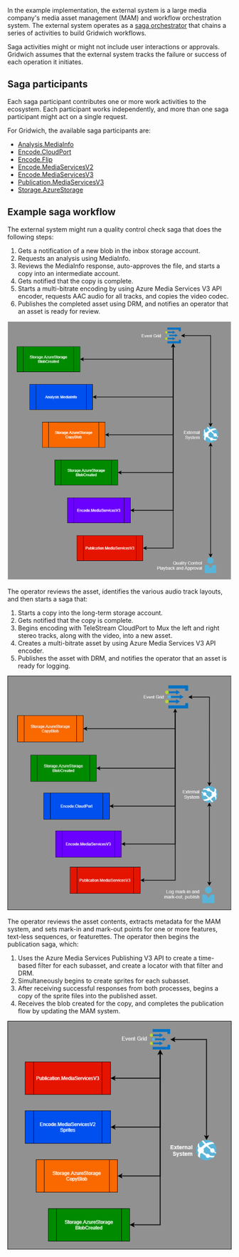 

In the example implementation, the external system is a large media company's media asset management (MAM) and workflow orchestration system. The external system operates as a [saga orchestrator](https://microservices.io/patterns/data/saga.html) that chains a series of activities to build Gridwich workflows.

Saga activities might or might not include user interactions or approvals. Gridwich assumes that the external system tracks the failure or success of each operation it initiates.

## Saga participants

Each saga participant contributes one or more work activities to the ecosystem. Each participant works independently, and more than one saga participant might act on a single request.

For Gridwich, the available saga participants are:

- [Analysis.MediaInfo](https://github.com/mspnp/gridwich/blob/main/src/Gridwich.SagaParticipants.Analysis.MediaInfo/)
- [Encode.CloudPort](https://github.com/mspnp/gridwich/blob/main/src/Gridwich.SagaParticipants.Encode.CloudPort/)
- [Encode.Flip](https://github.com/mspnp/gridwich/blob/main/src/Gridwich.SagaParticipants.Encode.Flip/)
- [Encode.MediaServicesV2](https://github.com/mspnp/gridwich/blob/main/src/Gridwich.SagaParticipants.Encode.MediaServicesV2/)
- [Encode.MediaServicesV3](https://github.com/mspnp/gridwich/blob/main/src/Gridwich.SagaParticipants.Encode.MediaServicesV3/)
- [Publication.MediaServicesV3](https://github.com/mspnp/gridwich/blob/main/src/Gridwich.SagaParticipants.Publication.MediaServicesV3/)
- [Storage.AzureStorage](https://github.com/mspnp/gridwich/blob/main/src/Gridwich.SagaParticipants.Storage.AzureStorage/)

## Example saga workflow

The external system might run a quality control check saga that does the following steps:

1. Gets a notification of a new blob in the inbox storage account.
1. Requests an analysis using MediaInfo.
1. Reviews the MediaInfo response, auto-approves the file, and starts a copy into an intermediate account.
1. Gets notified that the copy is complete.
1. Starts a multi-bitrate encoding by using Azure Media Services V3 API encoder, requests AAC audio for all tracks, and copies the video codec.
1. Publishes the completed asset using DRM, and notifies an operator that an asset is ready for review.

![Diagram showing a quality control check saga.](media/quality-control-saga.png)

The operator reviews the asset, identifies the various audio track layouts, and then starts a saga that:

 1. Starts a copy into the long-term storage account.
 1. Gets notified that the copy is complete.
 1. Begins encoding with TeleStream CloudPort to Mux the left and right stereo tracks, along with the video, into a new asset.
 1. Creates a multi-bitrate asset by using Azure Media Services V3 API encoder.
 1. Publishes the asset with DRM, and notifies the operator that an asset is ready for logging.

![Diagram showing an asset creation saga.](media/logging-saga.png)

The operator reviews the asset contents, extracts metadata for the MAM system, and sets mark-in and mark-out points for one or more features, text-less sequences, or featurettes. The operator then begins the publication saga, which:

 1. Uses the Azure Media Services Publishing V3 API to create a time-based filter for each subasset, and create a locator with that filter and DRM.
 1. Simultaneously begins to create sprites for each subasset.
 1. After receiving successful responses from both processes, begins a copy of the sprite files into the published asset.
 1. Receives the blob created for the copy, and completes the publication flow by updating the MAM system.

![Diagram showing an asset publication saga.](media/publication-saga.png)
